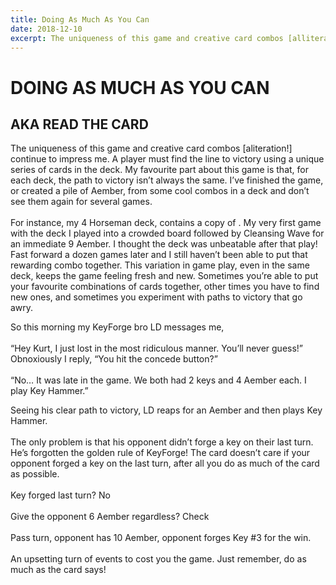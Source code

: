 ```yaml
---
title: Doing As Much As You Can
date: 2018-12-10
excerpt: The uniqueness of this game and creative card combos [alliteration!] continue to impress me. A player must find the line to victory using a unique series of cards in the deck. My favourite part about this game is that, for each deck, the path to victory isn’t always the same. I’ve finished the game, or created a pile of Aember, from some cool combos in a deck and don’t see them again for several games...
---
```

# DOING AS MUCH AS YOU CAN
## AKA READ THE CARD

The uniqueness of this game and creative card combos [aliteration!] continue to impress me. A player must find the line to victory using a unique series of cards in the deck. My favourite part about this game is that, for each deck, the path to victory isn’t always the same. I’ve finished the game, or created a pile of Aember, from some cool combos in a deck and don’t see them again for several games.
<br/>
<br/>
For instance, my 4 Horseman deck, <DeckListHover name="Litbosset of the Scribe's School"/> contains a copy of <Card name="Cleansing Wave"/>. My very first game with the deck I played <Card name="Horseman of Pestilence"/> into a crowded board followed by Cleansing Wave for an immediate 9 Aember. I thought the deck was unbeatable after that play! Fast forward a dozen games later and I still haven’t been able to put that rewarding combo together. This variation in game play, even in the same deck, keeps the game feeling fresh and new. Sometimes you’re able to put your favourite combinations of cards together, other times you have to find new ones, and sometimes you experiment with paths to victory that go awry. 

<XCards :names="['Horseman of Pestilence','Cleansing Wave']"/>

So this morning my KeyForge bro LD messages me, 
<br/>
<br/>
“Hey Kurt, I just lost in the most ridiculous manner. You’ll never guess!”
Obnoxiously I reply, “You hit the concede button?”
<br/>
<br/>
“No… It was late in the game. We both had 2 keys and 4 Aember each. I play Key Hammer.”
<BigCard name="Key Hammer"/>

Seeing his clear path to victory, LD reaps for an Aember and then plays Key Hammer. 
<br/>
<br/>
The only problem is that his opponent didn’t forge a key on their last turn. He’s forgotten the golden rule of KeyForge! The card doesn’t care if your opponent forged a key on the last turn, after all you do as much of the card as possible.
<br/>
<br/>
Key forged last turn? No
<br/>
<br/>
Give the opponent 6 Aember regardless? Check
<br/>
<br/>
Pass turn, opponent has 10 Aember, opponent forges Key #3 for the win. 
<br/>
<br/>
An upsetting turn of events to cost you the game. Just remember, do as much as the card says! 
<br/>
<Comments/>
